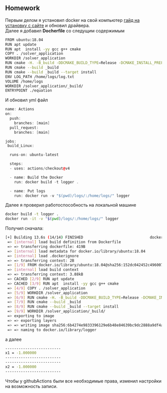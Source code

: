 ## Homework  

Первым делом я установил docker на свой компьютер [гайд на установку с сайте](https://help.reg.ru/support/servery-vps/oblachnyye-servery/ustanovka-programmnogo-obespecheniya/kak-ustanovit-docker-na-ubuntu#1) и обновил драйвера.  
Далее я добавил **Docherfile** со следущим содержимым
```bash
FROM ubuntu:18.04
RUN apt update
RUN apt  install -yy gcc g++ cmake
COPY . /solver_application
WORKDIR /solver_application
RUN cmake -H. -B_build -DDCMAKE_BUILD_TYPE=Release -DCMAKE_INSTALL_PREFIX=_install
RUN cmake --build _build
RUN cmake --build _build --target install
ENV LOG_PATH /home/logs/log.txt
VOLUME /home/logs
WORKDIR /solver_application/_build/
ENTRYPOINT ./equation
```
И обновил yml файл
```cpp
name: Actions
on:
  push:
    branches: [main]
  pull_request:
    branches: [main]

jobs: 
 build_Linux:

  runs-on: ubuntu-latest

  steps:
  - uses: actions/checkout@v4

  - name: Build the Docker
    run: docker build -t logger .

  - name: Put logs
    run: docker run -v "$(pwd)/logs/:/home/logs/" logger

```
Далее я проверил работоспособность на локальной машине
```bash
docker build -t logger .
docker run -it -v "$(pwd)/logs/:/home/logs/" logger
```
Получил сначала:
```bash
[+] Building 13.6s (14/14) FINISHED                              docker:default
 => [internal] load build definition from Dockerfile                       0.1s
 => => transferring dockerfile: 419B                                       0.0s
 => [internal] load metadata for docker.io/library/ubuntu:18.04            1.7s
 => [internal] load .dockerignore                                          0.1s
 => => transferring context: 2B                                            0.0s
 => [1/9] FROM docker.io/library/ubuntu:18.04@sha256:152dc042452c496007f0  0.0s
 => [internal] load build context                                          0.1s
 => => transferring context: 3.88kB                                        0.0s
 => CACHED [2/9] RUN apt update                                            0.0s
 => CACHED [3/9] RUN apt  install -yy gcc g++ cmake                        0.0s
 => [4/9] COPY . /solver_application                                       1.4s
 => [5/9] WORKDIR /solver_application                                      0.4s
 => [6/9] RUN cmake -H. -B_build -DDCMAKE_BUILD_TYPE=Release -DCMAKE_INST  2.9s
 => [7/9] RUN cmake --build _build                                         2.9s 
 => [8/9] RUN cmake --build _build --target install                        1.2s 
 => [9/9] WORKDIR /solver_application/_build/                              0.4s 
 => exporting to image                                                     1.3s 
 => => exporting layers                                                    1.1s 
 => => writing image sha256:6b4274e9833396129e6b48e84639bc9dc2888a9df4ae3  0.0s 
 => => naming to docker.io/library/logger                                  0.0s 
```
а далее
```bash
-------------------------
x1 = -1.000000
-------------------------
-------------------------
x2 = -1.000000
-------------------------
```
Чтобы у githubActions были все необходимые права, изменил настройки на возможность записи.
